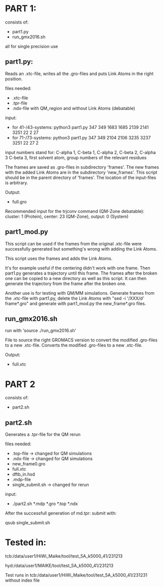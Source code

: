 # PART 1:
consists of:
- part1.py
- run_gmx2016.sh

all for single precision use

## part1.py:
Reads an .xtc-file, writes all the .gro-files and puts Link Atoms in the right
position.

files needed:
- .xtc-file
- .tpr-file
- .ndx-file with QM_region and without Link Atoms (debatable)

input:
- for 41-/43-systems: python3 part1.py 347 349 1683 1685 2139 2141 3251 22 2 27
- for 71-/73-systems: python3 part1.py 347 349 2104 2106 3235 3237 3251 22 27 2

input numbers stand for: C-alpha 1, C-beta 1, C-alpha 2, C-beta 2, C-alpha 3
C-beta 3, first solvent atom, group numbers of the relevant residues

The frames are saved as .gro-files in subdirectory 'frames'.
The new frames with the added Link Atoms are in the subdirectory 'new_frames'.
This script should be in the parent directory of 'frames'.
The location of the input-files is arbitrary.

Output:
- full.gro

Recommended input for the trjconv command (QM-Zone debatable):
cluster: 1 (Protein), center: 23 (QM-Zone), output: 0 (System)

## part1_mod.py
This script can be used if the frames from the original .xtc-file were successfully
generated but something's wrong with adding the Link Atoms.

This script uses the frames and adds the Link Atoms.

It's for example useful if the centering didn't work with one frame. Then
part1.py generates a trajectory until this frame. The frames after the broken
one can be copied to a new directory as well as this script. It can then
generate the trajectory from the frame after the broken one.

Another use is for testing with QM/MM simulations. Generate frames from the
.xtc-file with part1.py, delete the Link Atoms with "sed -i '/XXX/d' frame*.gro"
and generate with part1_mod.py the new_frame*.gro files.

## run_gmx2016.sh
run with 'source ./run_gmx2016.sh'

File to source the right GROMACS version to convert the modified .gro-files to a
new .xtc-file.
Converts the modified .gro-files to a new .xtc-file.

Output:
- full.xtc

# PART 2
consists of:
- part2.sh

## part2.sh
Generates a .tpr-file for the QM rerun

files needed:
- .top-file -> changed for QM simulations
- .ndx-file -> changed for QM simulations
- new_frame0.gro
- full.xtc
- dftb_in.hsd
- .mdp-file
- single_submit.sh -> changed for rerun

input:
- ./part2.sh *.mdp *.gro *.top *.ndx

After the successfull generation of md.tpr: submit with:

qsub single_submit.sh


# Tested in:
tcb:/data/user1/HiWi_Maike/tool/test_5A_k5000_41/231213

hyd:/data/user1/MAIKE/tool/test_5A_k5000_41/231213

Test runs in tcb:/data/user1/HiWi_Maike/tool/test_5A_k5000_41/231231 without
index file
